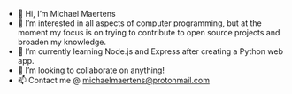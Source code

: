 - 👋 Hi, I’m Michael Maertens
- 👀 I’m interested in all aspects of computer programming, but at the moment my focus is on trying to contribute to open source projects and broaden my knowledge.
- 🌱 I’m currently learning Node.js and Express after creating a Python web app.
- 💞️ I’m looking to collaborate on anything!
- 📫 Contact me @ michaelmaertens@protonmail.com
